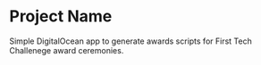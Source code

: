 # Project Name

Simple DigitalOcean app to generate awards scripts for First Tech Challenege award ceremonies.

